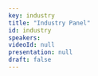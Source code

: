 ```yaml
---
key: industry
title: "Industry Panel"
id: industry
speakers:
videoId: null
presentation: null
draft: false
---
```

